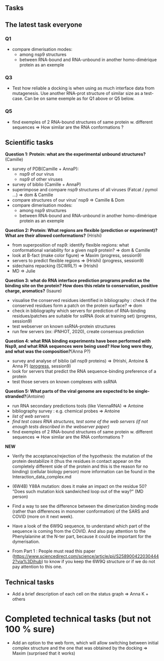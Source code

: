 ## Tasks

## The latest task everyone

### Q1
*   compare dimerisation modes:
    * among nsp9 structures
    * between RNA-bound and RNA-unbound in another homo-dimérique protein as an exemple

### Q3
*   Test how reliable a docking is when using as much interface data from mutagenesis. Use another RNA-prot structure of similar size as a test-case. Can be on same exemple as for Q1 above or Q5 below.

### Q5
* find exemples of 2 RNA-bound structures of same protein w. different sequences => How similar are the RNA conformations ?

## Scientific tasks

**Question 1: Protein: what are the experimental unbound structures?** (Camille)


*   survey of PDB(Camille + AnnaP):
    *   nsp9 of our virus
    *   nsp9 of other viruses
*   survey of biblio (Camille + AnnaP)
*   superimpose and compare nsp9 structures of all viruses (Fatcat / pymol ...) => dom & Camille
*   compare structures of our virus’ nsp9 => Camille & Dom
*   compare dimerisation modes:
    * among nsp9 structures
    * between RNA-bound and RNA-unbound in another homo-dimérique protein as an exemple

**Question 2: Protein: What regions are flexible (prediction or experiment)? What are their allowed conformations?** (Hrishi)



*   from superposition of nsp9: identify flexible regions: what conformational variability for a given nsp9 protein? => dom & Camille
*   look at B-fact (make color figure) => Maxim (progress, session9)
*   servers to predict flexible regions => (Hrishi) (progress, session9)
*   sidechains repacking (SCWRL?) => (Hrishi)
*   MD => Julie


**Question 3: what do RNA interface prediction programs predict as the binding site on the protein? How does this relate to conservation, positive charge, aromatics?** (Isaure)



*   visualise the conserved residues identified in bibliography : check if the conserved residues form a patch on the protein surface?  => dom
*   check in bibliography which servers for prediction of RNA-binding residues/patches are suitable for ssRNA (look at training set) (progress, session9)
*   test webserver on known ssRNA-protein structures
*   run few servers  (ex: iPNHOT, 2020), create consensus prediction

**Question 4: what RNA binding experiments have been performed with Nsp9, and what RNA sequences were being used? How long were they, and what was the composition?**(Anna P?)



*   survey and analyse of biblio (all nsp9 proteins) => (Hrishi, Antoine & Anna P) ([progress](https://github.com/sjdv1982/biohackathon-covid/blob/master/documentation/Question_4_fromReadme.md), session9)
*   look for servers that predict the RNA sequence-binding preference of a protein
*   test those servers on known complexes with ssRNA

**Question 5: What parts of the viral genome are expected to be single-stranded?**(Antoine)



*   run RNA secondary predictions tools (like ViennaRNA) => Antoine
*   bibliography survey : e.g. chemical probes => Antoine
*   _list of web servers_
*   _find test cases RNA structures, test some of the web servers (if not enough tests described in the webserver paper)_
* find exemples of 2 RNA-bound structures of same protein w. different sequences => How similar are the RNA conformations ?


**NEW**


*   Verify the acceptance/rejection of the hypothesis: the mutation of the protein destabilize it (thus the residues in contact appear on the completely different side of the protein and this is the reason for no binding) (cellular biology person) more information can be found in the Interaction_data_complex.md
*   (6W4B) Y88A mutation: does it make an impact on the residue 50? "Does such mutation kick sandwiched loop out of the way?" (MD person)
*   Find a way to see the difference between the dimerization binding mode (rather than differences in monomer conformation) of the SARS and COVID (more on it next week).

*   Have a look of the 6W9Q sequence, to understand which part of the sequence is coming from the COVID. And also pay attention to the Phenylalanine at the N-ter part, because it could be important for the dymerisation.

*   From Part 1 : People must read this paper (https://www.sciencedirect.com/science/article/pii/S2589004220304442?via%3Dihub) to know if you keep the 6W9Q structure or if we do not pay attention to this one.

## Technical tasks

*   Add a brief description of each cell on the status graph => Anna K + others

# Completed technical tasks (but not 100 % sure)

*   Add an option to the web form, which will allow switching between initial complex structure and the one that was obtained by the docking => Maxim (surprised that it works)
